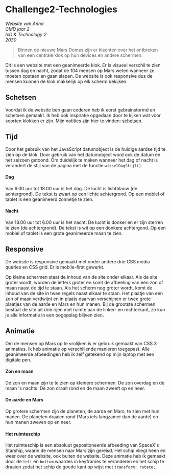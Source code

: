 # Challenge2-Technologies
_Website van Anna  
CMD jaar 2  
IxD & Technology 2  
2030_

> Binnen de nieuwe Mars Domes zijn er klachten over het ontbreken van een centrale klok op hun devices en andere schermen. 

Dit is een website met een geanimeerde klok. Er is visueel verschil te zien tussen dag en nacht, zodat de 104 mensen op Mars weten wanneer ze moeten opstaan en gaan slapen. De website is ook responsive dus de mensen kunnen de klok makkelijk op elk scherm bekijken.

## Schetsen
Voordat ik de website ben gaan coderen heb ik eerst gebrainstormd en schetsen gemaakt. Ik heb ook inspiratie opgedaan door te kijken wat voor soorten klokken er zijn. Mijn notities zijn hier te vinden: [schetsen](schetsen.png).

## Tijd
Door het gebruik van het JavaScript datumobject is de huidige aardse tijd te zien op de klok. Door gebruik van het datumobject word ook de datum en het seizoen getoond. Om duidelijk te maken wanneer het dag of nacht is verandert de stijl van de pagina met de functie `wisselDagStijl()`.

#### Dag
Van 6.00 uur tot 18.00 uur is het dag. De lucht is lichtblauw (de achtergrond). De tekst is zwart op een lichte achtergrond. Op een mobiel of tablet is een geanimeerd zonnetje te zien.

#### Nacht
Van 18.00 uur tot 6.00 uur is het nacht. De lucht is donker en er zijn sterren te zien (de achtergrond). De tekst is wit op een donkere achtergond. Op een mobiel of tablet is een grote geanimeerde maan te zien.

## Responsive
De website is responsive gemaakt met onder andere drie CSS media queries en CSS grid. Er is mobile-first gewerkt.

Op kleine schermen staat de inhoud van de site onder elkaar. Als de site groter wordt, worden de letters groter en komt de afbeeling van een zon of maan naast de tijd te staan. Als het scherm nog groter wordt, komt de inhoud van de site in twee regels naast elkaar te staan. Het plaatje van een zon of maan verdwijnt en in plaats daarvan verschijnen er twee grote plaatjes van de aarde en Mars en hun manen. Bij de grootste schermen bestaat de site uit drie rijen met ruimte aan de linker- en rechterkant, zo kun je alle informatie in een oogopslag blijven zien.

## Animatie
Om de mensen op Mars op te vrolijken is er gebruik gemaakt van CSS 3 animaties. Ik heb animatie op verschillende manieren toegepast. Alle geanimeerde afbeedingen heb ik zelf getekend op mijn laptop met een digitale pen.

#### Zon en maan
De zon en maan zijn te te zien op kleinere schermen. De zon overdag en de maan 's nachts. De zon draait rond en de maan zweeft op en neer.

#### De aarde en Mars
Op grotere schermen zijn de planeten, de aarde en Mars, te zien met hun manen. De planeten draaien rond (Mars iets langzamer dan de aarde) en hun manen zweven op en neer.

#### Het ruimteschip
Het ruimteschip is een absoluut gepositoneerde afbeeding van SpaceX's Starship, waarin de mensen naar Mars zijn gereisd. Het schip vliegt heen en weer over de website, ook buiten de website. Deze animatie heb ik gemaakt door de `left` en `bottom` waardes in keyframes te veranderen en het schip te draaien zodat het schip de goede kant op wijst met `transform: rotate;`.
